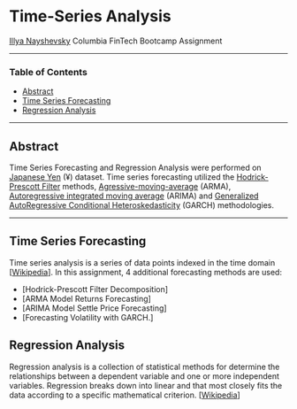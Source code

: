 # Time-Series Analysis
[Illya Nayshevsky](www.illya.bio)
Columbia FinTech Bootcamp Assignment

---

### Table of Contents
* [Abstract](#abstract)
* [Time Series Forecasting](#time-series-forecasting)
* [Regression Analysis](#regression-analysis)

---
## Abstract
Time Series Forecasting and Regression Analysis were performed on [Japanese Yen](https://en.wikipedia.org/wiki/Japanese_yen) (¥) dataset. Time series forecasting utilized the [Hodrick-Prescott Filter](https://en.wikipedia.org/wiki/Hodrick%E2%80%93Prescott_filter) methods, [Agressive-moving-average](https://en.wikipedia.org/wiki/Autoregressive%E2%80%93moving-average_model) (ARMA), [Autoregressive integrated moving average](https://en.wikipedia.org/wiki/Autoregressive_integrated_moving_average) (ARIMA) and [Generalized AutoRegressive Conditional Heteroskedasticity](https://www.investopedia.com/terms/g/garch.asp) (GARCH) methodologies. 


---
## Time Series Forecasting
Time series analysis is a series of data points indexed in the time domain [[Wikipedia](https://en.wikipedia.org/wiki/Time_series)]. In this assignment, 4 additional forecasting methods are used:<br>
* [Hodrick-Prescott Filter Decomposition]
* [ARMA Model Returns Forecasting]
* [ARIMA Model Settle Price Forecasting]
* [Forecasting Volatility with GARCH.]


## Regression Analysis
Regression analysis is a collection of statistical methods for determine the relationships between a dependent variable and one or more independent variables. Regression breaks down into linear and  that most closely fits the data according to a specific mathematical criterion. [[Wikipedia](https://en.wikipedia.org/wiki/Regression_analysis)]